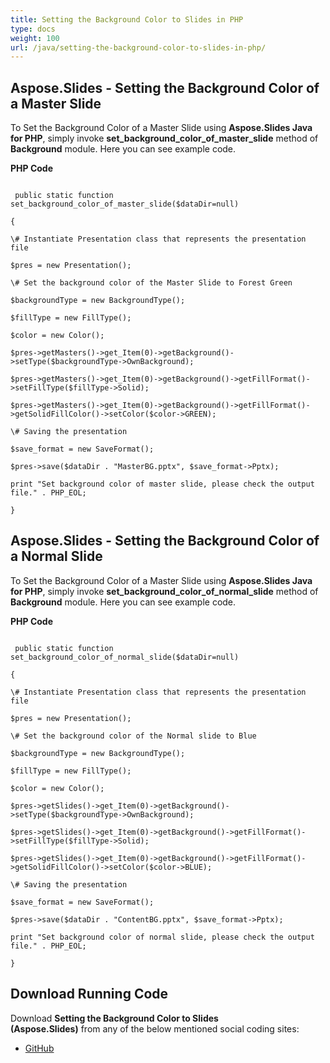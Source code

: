 ```yaml
---
title: Setting the Background Color to Slides in PHP
type: docs
weight: 100
url: /java/setting-the-background-color-to-slides-in-php/
---
```


## **Aspose.Slides - Setting the Background Color of a Master Slide**
To Set the Background Color of a Master Slide using **Aspose.Slides Java for PHP**, simply invoke **set_background_color_of_master_slide** method of **Background** module. Here you can see example code.

**PHP Code**

```

 public static function set_background_color_of_master_slide($dataDir=null)

{

\# Instantiate Presentation class that represents the presentation file

$pres = new Presentation();

\# Set the background color of the Master Slide to Forest Green

$backgroundType = new BackgroundType();

$fillType = new FillType();

$color = new Color();

$pres->getMasters()->get_Item(0)->getBackground()->setType($backgroundType->OwnBackground);

$pres->getMasters()->get_Item(0)->getBackground()->getFillFormat()->setFillType($fillType->Solid);

$pres->getMasters()->get_Item(0)->getBackground()->getFillFormat()->getSolidFillColor()->setColor($color->GREEN);

\# Saving the presentation

$save_format = new SaveFormat();

$pres->save($dataDir . "MasterBG.pptx", $save_format->Pptx);

print "Set background color of master slide, please check the output file." . PHP_EOL;

}

```
## **Aspose.Slides - Setting the Background Color of a Normal Slide**
To Set the Background Color of a Master Slide using **Aspose.Slides Java for PHP**, simply invoke **set_background_color_of_normal_slide** method of **Background** module. Here you can see example code.

**PHP Code**

```

 public static function set_background_color_of_normal_slide($dataDir=null)

{

\# Instantiate Presentation class that represents the presentation file

$pres = new Presentation();

\# Set the background color of the Normal slide to Blue

$backgroundType = new BackgroundType();

$fillType = new FillType();

$color = new Color();

$pres->getSlides()->get_Item(0)->getBackground()->setType($backgroundType->OwnBackground);

$pres->getSlides()->get_Item(0)->getBackground()->getFillFormat()->setFillType($fillType->Solid);

$pres->getSlides()->get_Item(0)->getBackground()->getFillFormat()->getSolidFillColor()->setColor($color->BLUE);

\# Saving the presentation

$save_format = new SaveFormat();

$pres->save($dataDir . "ContentBG.pptx", $save_format->Pptx);

print "Set background color of normal slide, please check the output file." . PHP_EOL;

}

```
## **Download Running Code**
Download **Setting the Background Color to Slides (Aspose.Slides)** from any of the below mentioned social coding sites:

- [GitHub](https://github.com/aspose-slides/Aspose.Slides-for-Java/blob/master/Plugins/Aspose_Slides_Java_for_PHP/src/aspose/slides/WorkingWithSlidesInPresentation/Background.php)

